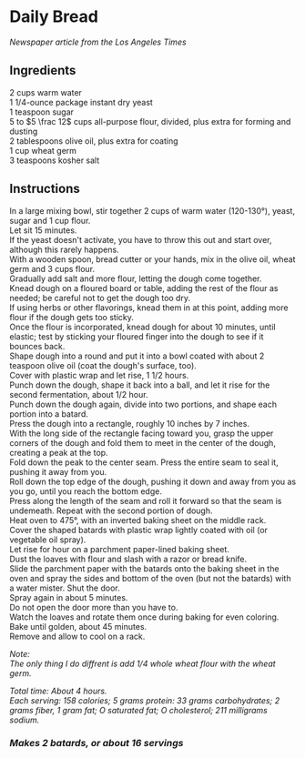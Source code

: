 # Daily Bread

*Newspaper article from the Los Angeles Times*

## Ingredients
$2$ cups warm water  
$1$ 1/4-ounce package instant dry yeast  
$1$ teaspoon sugar  
$5$ to $5 \frac 12$ cups all-purpose flour, divided, plus extra for forming and dusting  
$2$ tablespoons olive oil, plus extra for coating  
$1$ cup wheat germ  
$3$ teaspoons kosher salt  

## Instructions
In a large mixing bowl, stir together 2 cups of warm water (120-130&deg;), yeast, sugar and 1 cup flour.  
Let sit 15 minutes.  
If the yeast doesn't activate, you have to throw this out and start over, although this rarely happens.  
With a wooden spoon, bread cutter or your hands, mix in the olive oil, wheat germ and 3 cups flour.  
Gradually add salt and more flour, letting the dough come together.  
Knead dough on a floured board or table, adding the rest of the flour as needed; be careful not to get the dough too dry.  
If using herbs or other flavorings, knead them in at this point, adding more flour if the dough gets too sticky.  
Once the flour is incorporated, knead dough for about 10 minutes, until elastic; test by sticking your floured finger into the dough to see if it bounces back.  
Shape dough into a round and put it into a bowl coated with about 2 teaspoon olive oil (coat the dough's surface, too).  
Cover with plastic wrap and let rise, 1 1/2 hours.  
Punch down the dough, shape it back into a ball, and let it rise for the second fermentation, about 1/2 hour.  
Punch down the dough again, divide into two portions, and shape each portion into a batard.  
Press the dough into a rectangle, roughly 10 inches by 7 inches.  
With the long side of the rectangle facing toward you, grasp the upper corners of the dough and fold them to meet in the center of the dough, creating a peak at the top.  
Fold down the peak to the center seam. Press the entire seam to seal it, pushing it away from you.  
Roll down the top edge of the dough, pushing it down and away from you as you go, until you reach the bottom edge.  
Press along the length of the seam and roll it forward so that the seam is undemeath. Repeat with the second portion of dough.  
Heat oven to 475&deg;, with an inverted baking sheet on the middle rack.  
Cover the shaped batards with plastic wrap lightly coated with oil (or vegetable oil spray).  
Let rise for hour on a parchment paper-lined baking sheet.  
Dust the loaves with flour and slash with a razor or bread knife.  
Slide the parchment paper with the batards onto the baking sheet in the oven and spray the sides and bottom of the oven (but not the batards) with a water mister. Shut the door.  
Spray again in about 5 minutes.  
Do not open the door more than you have to.  
Watch the loaves and rotate them once during baking for even coloring.  
Bake until golden, about 45 minutes.  
Remove and allow to cool on a rack.  

*Note:*  
*The only thing I do diffrent is add 1/4 whole wheat flour with the wheat germ.*  

*Total time: About 4 hours.*  
*Each serving: 158 calories; 5 grams protein: 33 grams carbohydrates; 2 grams fiber, 1 gram fat; O saturated fat; O cholesterol; 211 milligrams sodium.*  

### *Makes 2 batards, or about 16 servings*
